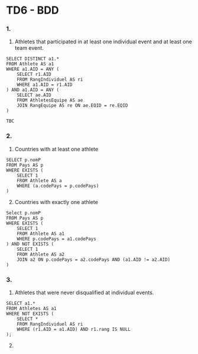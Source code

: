 # TD6 - BDD


### 1.

1. Athletes that participated in at least one individual event and at least one team event.

~~~
SELECT DISTINCT a1.*
FROM Athlete AS a1
WHERE a1.AID = ANY (
    SELECT r1.AID
    FROM RangIndividuel AS ri
    WHERE a1.AID = r1.AID 
) AND a1.AID = ANY (
    SELECT ae.AID
    FROM AthletesEquipe AS ae
    JOIN RangEquipe AS re ON ae.EQID = re.EQID
)

TBC
~~~


### 2.

1. Countries with at least one athlete

~~~
SELECT p.nomP
FROM Pays AS p
WHERE EXISTS (
    SELECT 1
    FROM Athlete AS a
    WHERE (a.codePays = p.codePays)
)
~~~

2. Countries with exactly one athlete

~~~
Select p.nomP
FROM Pays AS p
WHERE EXISTS (
    SELECT 1
    FROM Athlete AS a1
    WHERE p.codePays = a1.codePays
) AND NOT EXISTS (
    SELECT 1
    FROM Athlete AS a2
    JOIN a2 ON p.codePays = a2.codePays AND (a1.AID != a2.AID)
)
~~~

### 3.

1. Athletes that were never disqualified at individual events.

~~~
SELECT a1.*
FROM Athletes AS a1
WHERE NOT EXISTS (
    SELECT *
    FROM RangIndividuel AS ri
    WHERE (r1.AID = a1.AID) AND r1.rang IS NULL
);
~~~

2. 